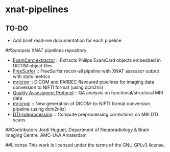 # xnat-pipelines

## TO-DO
* Add brief read-me documentation for each pipeline

##Synopsis
XNAT pipelines repository

* [ExamCard extractor](https://github.com/jhuguetn/xnat-pipelines/tree/master/examcardExtractor) :: Extracts Philips ExamCard objects embedded in DICOM object files
* [FreeSurfer](https://github.com/jhuguetn/xnat-pipelines/tree/master/freesurfer) :: FreeSurfer recon-all pipeline with XNAT assessor output with stats metrics
* [mricron](https://github.com/jhuguetn/xnat-pipelines/tree/master/mricron) :: DICOM and PARREC flavoured pipelines for imaging data conversion to NIFTI format (using dcm2nii)
* [Quality Assessment Protocol](https://github.com/jhuguetn/xnat-pipelines/tree/master/QAP) :: QA analysis on functional/structural MRI data
* [mricrogl](https://github.com/jhuguetn/xnat-pipelines/tree/master/mricrogl) :: New generation of DICOM-to-NIFTI format conversion pipeline (using dcm2niix)
* [DTI-preprocessing](https://github.com/jhuguetn/xnat-pipelines/tree/master/dti_preprocessing) ::  Compute preprocessing corrections on MRI DTI scans


##Contributors
Jordi Huguet, Department of Neuroradiology & Brain Imaging Centre, AMC-UvA Amsterdam

##License
This work is licensed under the terms of the GNU GPLv3 license.



